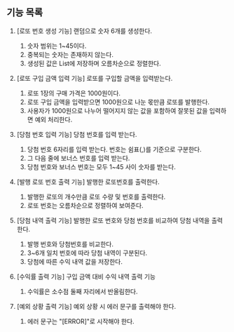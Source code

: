 ## 기능 목록

1. [로또 번호 생성 기능] 랜덤으로 숫자 6개를 생성한다.
   1. 숫자 범위는 1~45이다.
   2. 중복되는 숫자는 존재하지 않는다.
   3. 생성된 값은 List에 저장하며 오름차순으로 정렬한다.

2. [로또 구입 금액 입력 기능] 로또를 구입할 금액을 입력받는다.
    1. 로또 1장의 구매 가격은 1000원이다.
    2. 로또 구입 금액을 입력받으면 1000원으로 나눈 몫만큼 로또를 발행한다.
    3. 사용자가 1000원으로 나누어 떨어지지 않는 값을 포함하여 잘못된 값을 입력하면 예외 처리한다.
   
3. [당첨 번호 입력 기능] 당첨 번호를 입력 받는다.
   1. 당첨 번호 6자리를 입력 받는다. 번호는 쉼표(,)를 기준으로 구분한다.
   2. 그 다음 줄에 보너스 번호를 입력 받는다.
   3. 당첨 번호와 보너스 번호는 모두 1~45 사이 숫자를 받는다.

4. [발행 로또 번호 출력 기능] 발행한 로또번호를 출력한다.
   1. 발행한 로또의 개수만큼 로또 수량 및 번호를 출력한다.
   2. 로또 번호는 오름차순으로 정렬하여 보여준다.

5. [당첨 내역 출력 기능] 발행한 로또 번호와 당첨 번호를 비교하여 당첨 내역을 출력한다.
    1. 발행 번호와 당첨번호를 비교한다.
    2. 3~6개 일치 번호에 따라 당첨 내역이 구분된다.
    3. 당첨에 따른 수익 내역 값을 저장한다.
6. [수익률 출력 기능] 구입 금액 대비 수익 내역 출력 기능
   1. 수익률은 소수점 둘째 자리에서 반올림한다.

7. [예외 상황 출력 기능] 예외 상황 시 에러 문구를 출력해야 한다.
   1. 에러 문구는 "[ERROR]"로 시작해야 한다.